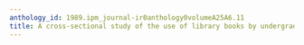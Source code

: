 ```yaml
---
anthology_id: 1989.ipm_journal-ir0anthology0volumeA25A6.11
title: A cross-sectional study of the use of library books by undergraduate students
---
```

